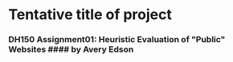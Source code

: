 # Tentative title of project

### DH150 Assignment01: Heuristic Evaluation of "Public" Websites #### by Avery Edson
